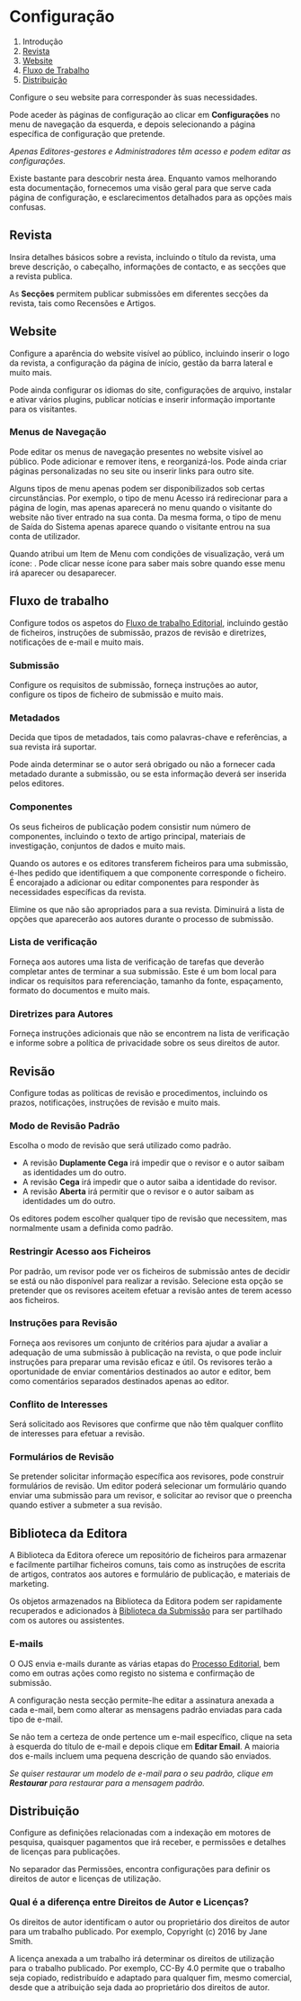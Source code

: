 # Configuração

1. Introdução
2. [Revista](settings.md#context)
3. [Website](settings.md#website)
4. [Fluxo de Trabalho](settings.md#workflow)
5. [Distribuição](settings.md#distribution)

Configure o seu website para corresponder às suas necessidades.

Pode aceder às páginas de configuração ao clicar em **Configurações** no menu de navegação da esquerda, e depois selecionando a página específica de configuração que pretende.

*Apenas Editores-gestores e Administradores têm acesso e podem editar as configurações.*

Existe bastante para descobrir nesta área. Enquanto vamos melhorando esta documentação, fornecemos uma visão geral para que serve cada página de configuração, e esclarecimentos detalhados para as opções mais confusas.

## <a name="context"></a>Revista

Insira detalhes básicos sobre a revista, incluindo o título da revista, uma breve descrição, o cabeçalho, informações de contacto, e as secções que a revista publica.

As **Secções** permitem publicar submissões em diferentes secções da revista, tais como Recensões e Artigos.

## <a name="website"></a>Website

Configure a aparência do website visível ao público, incluindo inserir o logo da revista, a configuração da página de início, gestão da barra lateral e muito mais.

Pode ainda configurar os idiomas do site, configurações de arquivo, instalar e ativar vários plugins, publicar notícias e inserir informação importante para os visitantes.

### <a name="website-nav-menus"></a>Menus de Navegação

Pode editar os menus de navegação presentes no website visível ao público. Pode adicionar e remover itens, e reorganizá-los. Pode ainda criar páginas personalizadas no seu site ou inserir links para outro site.

Alguns tipos de menu apenas podem ser disponibilizados sob certas circunstâncias. Por exemplo, o tipo de menu Acesso irá redirecionar para a página de login, mas apenas aparecerá no menu quando o visitante do website não tiver entrado na sua conta. Da mesma forma, o tipo de menu de Saída do Sistema apenas aparece quando o visitante entrou na sua conta de utilizador.

Quando atribui um Item de Menu com condições de visualização, verá um ícone: <span class="fa fa-eye-slash"></span>. Pode clicar nesse ícone para saber mais sobre quando esse menu irá aparecer ou desaparecer.

## <a name="workflow"></a>Fluxo de trabalho

Configure todos os aspetos do [Fluxo de trabalho Editorial](editorial-workflow.md), incluindo gestão de ficheiros, instruções de submissão, prazos de revisão e diretrizes, notificações de e-mail e muito mais.

### <a name="workflow-submission"></a>Submissão

Configure os requisitos de submissão, forneça instruções ao autor, configure os tipos de ficheiro de submissão e muito mais.

### <a name="workflow-submission-metadata"></a>Metadados

Decida que tipos de metadados, tais como palavras-chave e referências, a sua revista irá suportar.

Pode ainda determinar se o autor será obrigado ou não a fornecer cada metadado durante a submissão, ou se esta informação deverá ser inserida pelos editores.

### <a name="workflow-submission-components"></a>Componentes

Os seus ficheiros de publicação podem consistir num número de componentes, incluindo o texto de artigo principal, materiais de investigação, conjuntos de dados e muito mais.

Quando os autores e os editores transferem ficheiros para uma submissão, é-lhes pedido que identifiquem a que componente corresponde o ficheiro. É encorajado a adicionar ou editar componentes para responder às necessidades específicas da revista.

Elimine os que não são apropriados para a sua revista. Diminuirá a lista de opções que aparecerão aos autores durante o processo de submissão.

### <a name="workflow-submission-checklist"></a>Lista de verificação

Forneça aos autores uma lista de verificação de tarefas que deverão completar antes de terminar a sua submissão. Este é um bom local para indicar os requisitos para referenciação, tamanho da fonte, espaçamento, formato do documentos e muito mais.

### <a name="workflow-submission-guidelines"></a>Diretrizes para Autores

Forneça instruções adicionais que não se encontrem na lista de verificação e informe sobre a política de privacidade sobre os seus direitos de autor.

## <a name="workflow-review"></a>Revisão

Configure todas as políticas de revisão e procedimentos, incluindo os prazos, notificações, instruções de revisão e muito mais.

### <a name="workflow-review-mode"></a>Modo de Revisão Padrão

Escolha o modo de revisão que será utilizado como padrão.

- A revisão **Duplamente Cega** irá impedir que o revisor e o autor saibam as identidades um do outro.
- A revisão **Cega** irá impedir que o autor saiba a identidade do revisor.
- A revisão **Aberta** irá permitir que o revisor e o autor saibam as identidades um do outro.

Os editores podem escolher qualquer tipo de revisão que necessitem, mas normalmente usam a definida como padrão.

### <a name="workflow-review-file-access"></a>Restringir Acesso aos Ficheiros

Por padrão, um revisor pode ver os ficheiros de submissão antes de decidir se está ou não disponível para realizar a revisão. Selecione esta opção se pretender que os revisores aceitem efetuar a revisão antes de terem acesso aos ficheiros.

### <a name="workflow-review-guidelines"></a>Instruções para Revisão

Forneça aos revisores um conjunto de critérios para ajudar a avaliar a adequação de uma submissão à publicação na revista, o que pode incluir instruções para preparar uma revisão eficaz e útil. Os revisores terão a oportunidade de enviar comentários destinados ao autor e editor, bem como comentários separados destinados apenas ao editor.

### <a name="workflow-review-interests"></a>Conflito de Interesses

Será solicitado aos Revisores que confirme que não têm qualquer conflito de interesses para efetuar a revisão.

### <a name="workflow-review-forms"></a>Formulários de Revisão

Se pretender solicitar informação específica aos revisores, pode construir formulários de revisão. Um editor poderá selecionar um formulário quando enviar uma submissão para um revisor, e solicitar ao revisor que o preencha quando estiver a submeter a sua revisão.

## <a name="workflow-library"></a>Biblioteca da Editora

A Biblioteca da Editora oferece um repositório de ficheiros para armazenar e facilmente partilhar ficheiros comuns, tais como as instruções de escrita de artigos, contratos aos autores e formulário de publicação, e materiais de marketing.

Os objetos armazenados na Biblioteca da Editora podem ser rapidamente recuperados e adicionados à [Biblioteca da Submissão](editorial-workflow#submission-library.md) para ser partilhado com os autores ou assistentes.

### <a name="workflow-emails"></a>E-mails

O OJS envia e-mails durante as várias etapas do [Processo Editorial](editorial-workflow.md), bem como em outras ações como registo no sistema e confirmação de submissão.

A configuração nesta secção permite-lhe editar a assinatura anexada a cada e-mail, bem como alterar as mensagens padrão enviadas para cada tipo de e-mail.

Se não tem a certeza de onde pertence um e-mail específico, clique na seta à esquerda do título de e-mail e depois clique em **Editar Email**. A maioria dos e-mails incluem uma pequena descrição de quando são enviados.

*Se quiser restaurar um modelo de e-mail para o seu padrão, clique em __Restaurar__ para restaurar para a mensagem padrão.*

## <a name="distribution"></a>Distribuição

Configure as definições relacionadas com a indexação em motores de pesquisa, quaisquer pagamentos que irá receber, e permissões e detalhes de licenças para publicações.

No separador das Permissões, encontra configurações para definir os direitos de autor e licenças de utilização.

### <a name="copyright-v-license"></a> Qual é a diferença entre Direitos de Autor e Licenças?

Os direitos de autor identificam o autor ou proprietário dos direitos de autor para um trabalho publicado. Por exemplo, Copyright (c) 2016 by Jane Smith.

A licença anexada a um trabalho irá determinar os direitos de utilização para o trabalho publicado. Por exemplo, CC-By 4.0 permite que o trabalho seja copiado, redistribuído e adaptado para qualquer fim, mesmo comercial, desde que a atribuição seja dada ao proprietário dos direitos de autor.
